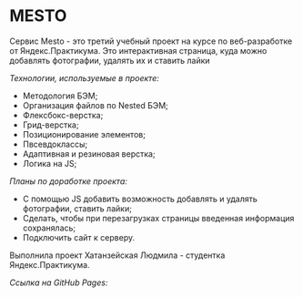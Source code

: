 # MESTO

Сервис Mesto - это третий учебный проект на курсе по веб-разработке от Яндекс.Практикума. Это интерактивная страница, куда можно добавлять фотографии, удалять их и ставить лайки

*Технологии, используемые в проекте:*
* Методология БЭМ;
* Организация файлов по Nested БЭМ;
* Флексбокс-верстка;
* Грид-верстка;
* Позиционирование элементов;
* Пвсевдоклассы;
* Адаптивная и резиновая верстка;
* Логика на JS;


*Планы по доработке проекта:*
* С помощью JS добавить возможность добавлять и удалять фотографии, ставить лайки;
* Сделать, чтобы при перезагрузках страницы введенная информация сохранялась;
* Подключить сайт к серверу.

Выполнила проект Хатанзейская Людмила - студентка Яндекс.Практикума.

*Ссылка на GitHub Pages:*


